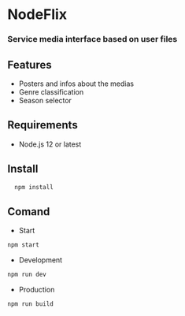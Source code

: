# NodeFlix
 ### Service media interface based on user files

##  Features
* Posters and infos about the medias
* Genre classification
* Season selector

## Requirements
* Node.js 12 or latest
## Install
```bash
  npm install
```

## Comand
- Start
```bash
npm start
```
- Development
```bash
npm run dev
```
- Production
```bash
npm run build
```